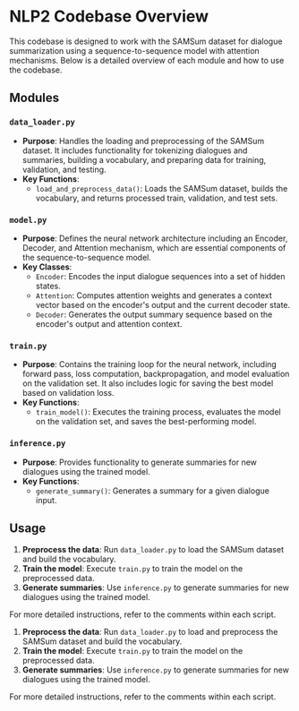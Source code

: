 # NLP2 Codebase Overview

This codebase is designed to work with the SAMSum dataset for dialogue summarization using a sequence-to-sequence model with attention mechanisms. Below is a detailed overview of each module and how to use the codebase.

## Modules

### `data_loader.py`
- **Purpose**: Handles the loading and preprocessing of the SAMSum dataset. It includes functionality for tokenizing dialogues and summaries, building a vocabulary, and preparing data for training, validation, and testing.
- **Key Functions**:
  - `load_and_preprocess_data()`: Loads the SAMSum dataset, builds the vocabulary, and returns processed train, validation, and test sets.

### `model.py`
- **Purpose**: Defines the neural network architecture including an Encoder, Decoder, and Attention mechanism, which are essential components of the sequence-to-sequence model.
- **Key Classes**:
  - `Encoder`: Encodes the input dialogue sequences into a set of hidden states.
  - `Attention`: Computes attention weights and generates a context vector based on the encoder's output and the current decoder state.
  - `Decoder`: Generates the output summary sequence based on the encoder's output and attention context.

### `train.py`
- **Purpose**: Contains the training loop for the neural network, including forward pass, loss computation, backpropagation, and model evaluation on the validation set. It also includes logic for saving the best model based on validation loss.
- **Key Functions**:
  - `train_model()`: Executes the training process, evaluates the model on the validation set, and saves the best-performing model.

### `inference.py`
- **Purpose**: Provides functionality to generate summaries for new dialogues using the trained model.
- **Key Functions**:
  - `generate_summary()`: Generates a summary for a given dialogue input.

## Usage

1. **Preprocess the data**: Run `data_loader.py` to load the SAMSum dataset and build the vocabulary.
2. **Train the model**: Execute `train.py` to train the model on the preprocessed data.
3. **Generate summaries**: Use `inference.py` to generate summaries for new dialogues using the trained model.

For more detailed instructions, refer to the comments within each script.
1. **Preprocess the data**: Run `data_loader.py` to load and preprocess the SAMSum dataset and build the vocabulary.
2. **Train the model**: Execute `train.py` to train the model on the preprocessed data.
3. **Generate summaries**: Use `inference.py` to generate summaries for new dialogues using the trained model.

For more detailed instructions, refer to the comments within each script.
